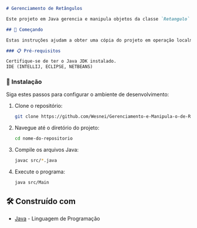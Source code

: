 
```markdown
# Gerenciamento de Retângulos

Este projeto em Java gerencia e manipula objetos da classe `Retangulo`. A aplicação permite criar retângulos, calcular área e perímetro, e organizar uma coleção de retângulos em um vetor dinâmico.

## 🚀 Começando

Estas instruções ajudam a obter uma cópia do projeto em operação localmente para desenvolvimento e teste.

### 📋 Pré-requisitos

Certifique-se de ter o Java JDK instalado.
IDE (INTELLIJ, ECLIPSE, NETBEANS)
```

### 🔧 Instalação

Siga estes passos para configurar o ambiente de desenvolvimento:

1. Clone o repositório:

    ```bash
    git clone https://github.com/Wesnei/Gerenciamento-e-Manipula-o-de-Ret-ngulos-em-Java.git
    ```

2. Navegue até o diretório do projeto:

    ```bash
    cd nome-do-repositorio
    ```

3. Compile os arquivos Java:

    ```bash
    javac src/*.java
    ```

4. Execute o programa:

    ```bash
    java src/Main
    ```
## 🛠️ Construído com

* [Java](https://www.java.com/) - Linguagem de Programação


